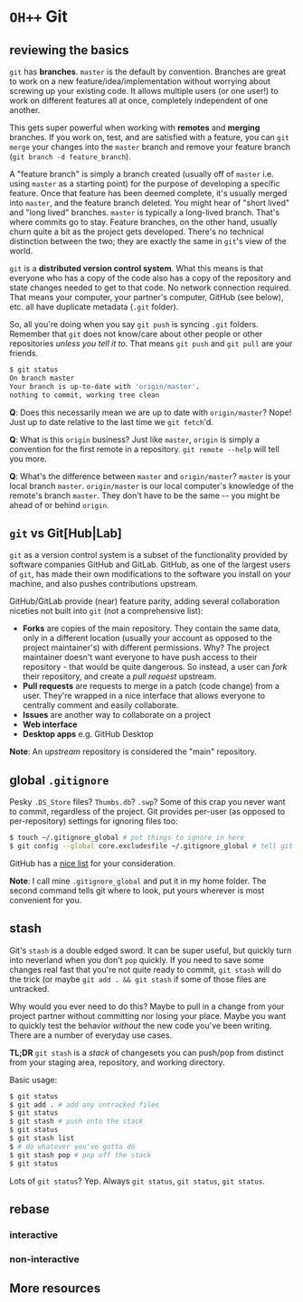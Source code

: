 `OH++` Git
==============

## reviewing the basics
`git` has __branches__. `master` is the default by convention. Branches are
great to work on a new feature/idea/implementation without worrying about
screwing up your existing code. It allows multiple users (or one user!) to work
on different features all at once, completely independent of one another.

This gets super powerful when working with __remotes__ and __merging__
branches. If you work on, test, and are satisfied with a feature, you can `git
merge` your changes into the `master` branch and remove your feature branch
(`git branch -d feature_branch`).

A "feature branch" is simply a branch created (usually off of `master` i.e.
using `master` as a starting point) for the purpose of developing a specific
feature. Once that feature has been deemed complete, it's usually merged into
`master`, and the feature branch deleted. You might hear of "short lived" and
"long lived" branches. `master` is typically a long-lived branch. That's where
commits go to stay. Feature branches, on the other hand, usually churn quite a
bit as the project gets developed. There's no technical distinction between the
two; they are exactly the same in `git`'s view of the world.

`git` is a __distributed version control system__. What this means is that
everyone who has a copy of the code also has a copy of the repository and state
changes needed to get to that code. No network connection required. That means
your computer, your partner's computer, GitHub (see below), etc. all have
duplicate metadata (`.git` folder).

So, all you're doing when you say `git push` is syncing `.git` folders. Remember
that `git` does not know/care about other people or other repositories _unless
you tell it to_. That means `git push` and `git pull` are your friends.

```bash
$ git status
On branch master
Your branch is up-to-date with 'origin/master'.
nothing to commit, working tree clean
```

__Q__: Does this necessarily mean we are up to date with `origin/master`? Nope!
Just up to date relative to the last time we `git fetch`'d.

__Q__: What is this `origin` business? Just like `master`, `origin` is simply a
convention for the first remote in a repository. `git remote --help` will tell
you more.

__Q__: What's the difference between `master` and `origin/master`? `master` is
your local branch `master`. `origin/master` is our local computer's knowledge of
the remote's branch `master`. They don't have to be the same -- you might be
ahead of or behind `origin`.

## `git` vs Git[Hub|Lab]
`git` as a version control system is a subset of the functionality provided by
software companies GitHub and GitLab. GitHub, as one of the largest users of
`git`, has made their own modifications to the software you install on your
machine, and also pushes contributions upstream.

GitHub/GitLab provide (near) feature parity, adding several collaboration
niceties not built into `git` (not a comprehensive list):

- __Forks__ are copies of the main repository. They contain the same data,
  only in a different location (usually your account as opposed to the project
  maintainer's) with different permissions. Why? The project maintainer doesn't
  want everyone to have push access to their repository - that would be quite
  dangerous. So instead, a user can _fork_ their repository, and create a _pull
  request_ upstream.
- __Pull requests__ are requests to merge in a patch (code change) from a user.
  They're wrapped in a nice interface that allows everyone to centrally comment
  and easily collaborate.
- __Issues__ are another way to collaborate on a project
- __Web interface__
- __Desktop apps__ e.g. GitHub Desktop

__Note__: An _upstream_ repository is considered the "main" repository.

## global `.gitignore`
Pesky `.DS_Store` files? `Thumbs.db`? `.swp`? Some of this crap you never want
to commit, regardless of the project. Git provides per-user (as opposed to
per-repository) settings for ignoring files too:

```bash
$ touch ~/.gitignore_global # put things to ignore in here
$ git config --global core.excludesfile ~/.gitignore_global # tell git to ignore them
````

GitHub has a [nice list](https://gist.github.com/octocat/9257657) for your
consideration.

__Note__: I call mine `.gitignore_global` and put it in my home folder. The
second command tells git where to look, put yours wherever is most convenient
for you.

## stash
Git's `stash` is a double edged sword. It can be super useful, but quickly turn
into neverland when you don't `pop` quickly. If you need to save some changes
real fast that you're not quite ready to commit, `git stash` will do the trick
(or maybe `git add . && git stash` if some of those files are untracked. 

Why would you ever need to do this? Maybe to pull in a change from your project
partner without committing nor losing your place. Maybe you want to quickly test
the behavior _without_ the new code you've been writing. There are a number of
everyday use cases.

__TL;DR__ `git stash` is a _stack_ of changesets you can push/pop from distinct
from your staging area, repository, and working directory.

Basic usage:

```bash
$ git status
$ git add . # add any untracked files
$ git status
$ git stash # push onto the stack
$ git status
$ git stash list
$ # do whatever you've gotta do
$ git stash pop # pop off the stack
$ git status
```

Lots of `git status`? Yep. Always `git status`, `git status`, `git status`.

## rebase

### interactive

### non-interactive

## More resources

